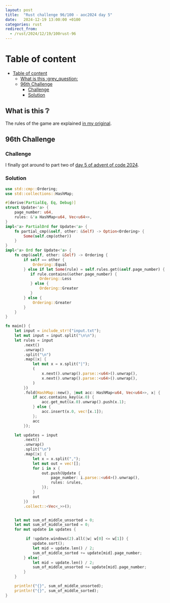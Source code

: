 ```yaml
---
layout: post
title:  "Rust challenge 96/100 - aoc2024 day 5"
date:   2024-12-19 13:00:00 +0100
categories: rust
redirect_from:
  - /rust/2024/12/19/100rust-96
---
```



#  Table of content
- [Table of content](#table-of-content)
  - [What is this :grey\_question:](#what-is-this-grey_question)
  - [96th Challenge](#96th-challenge)
    - [Challenge](#challenge)
    - [Solution](#solution)

## What is this :grey_question: 

The rules of the game are explained [in my original](https://maebli.github.io/rust/2021/10/18/100rust.html). 

## 96th Challenge
### Challenge

I finally got around to part two of [day 5 of advent of code 2024](https://adventofcode.com/2024/day/5).


### Solution

```rust
use std::cmp::Ordering;
use std::collections::HashMap;

#[derive(PartialEq, Eq, Debug)]
struct Update<'a> {
    page_number: u64,
    rules: &'a HashMap<u64, Vec<u64>>,
}
impl<'a> PartialOrd for Update<'a> {
    fn partial_cmp(&self, other: &Self) -> Option<Ordering> {
        Some(self.cmp(other))
    }
}
impl<'a> Ord for Update<'a> {
    fn cmp(&self, other: &Self) -> Ordering {
        if self == other {
            Ordering::Equal
        } else if let Some(rule) = self.rules.get(&self.page_number) {
           if rule.contains(&other.page_number) {
               Ordering::Less
           } else {
               Ordering::Greater
           }
        } else {
            Ordering::Greater
        }
    }
}

fn main() {
    let input = include_str!("input.txt");
    let mut input = input.split("\n\n");
    let rules = input
        .next()
        .unwrap()
        .split("\n")
        .map(|x| {
            let mut x = x.split("|");
            (
                x.next().unwrap().parse::<u64>().unwrap(),
                x.next().unwrap().parse::<u64>().unwrap(),
            )
        })
        .fold(HashMap::new(), |mut acc: HashMap<u64, Vec<u64>>, x| {
            if acc.contains_key(&x.0) {
                acc.get_mut(&x.0).unwrap().push(x.1);
            } else {
                acc.insert(x.0, vec![x.1]);
            };
            acc
        });

    let updates = input
        .next()
        .unwrap()
        .split("\n")
        .map(|x| {
            let x = x.split(",");
            let mut out = vec![];
            for i in x {
                out.push(Update {
                    page_number: i.parse::<u64>().unwrap(),
                    rules: &rules,
                });
            }
            out
        })
        .collect::<Vec<_>>();


    let mut sum_of_middle_unsorted = 0;
    let mut sum_of_middle_sorted = 0;
    for mut update in updates {

         if !update.windows(2).all(|w| w[0] <= w[1]) {
            update.sort();
            let mid = update.len() / 2;
            sum_of_middle_sorted += update[mid].page_number;
        } else{
            let mid = update.len() / 2;
            sum_of_middle_unsorted += update[mid].page_number;
        }
    }

    println!("{}", sum_of_middle_unsorted);
    println!("{}", sum_of_middle_sorted);
}


```
